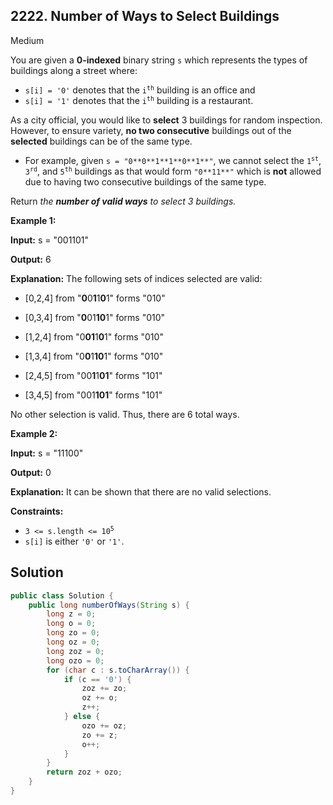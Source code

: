 ## 2222\. Number of Ways to Select Buildings

Medium

You are given a **0-indexed** binary string `s` which represents the types of buildings along a street where:

*   `s[i] = '0'` denotes that the <code>i<sup>th</sup></code> building is an office and
*   `s[i] = '1'` denotes that the <code>i<sup>th</sup></code> building is a restaurant.

As a city official, you would like to **select** 3 buildings for random inspection. However, to ensure variety, **no two consecutive** buildings out of the **selected** buildings can be of the same type.

*   For example, given `s = "0**0**1**1**0**1**"`, we cannot select the <code>1<sup>st</sup></code>, <code>3<sup>rd</sup></code>, and <code>5<sup>th</sup></code> buildings as that would form `"0**11**"` which is **not** allowed due to having two consecutive buildings of the same type.

Return _the **number of valid ways** to select 3 buildings._

**Example 1:**

**Input:** s = "001101"

**Output:** 6

**Explanation:** The following sets of indices selected are valid: 

- \[0,2,4] from "**0**0**1**1**0**1" forms "010" 

- \[0,3,4] from "**0**01**10**1" forms "010" 

- \[1,2,4] from "0**01**1**0**1" forms "010" 

- \[1,3,4] from "0**0**1**10**1" forms "010" 

- \[2,4,5] from "00**1**1**01**" forms "101" 

- \[3,4,5] from "001**101**" forms "101" 
  
No other selection is valid. Thus, there are 6 total ways.

**Example 2:**

**Input:** s = "11100"

**Output:** 0

**Explanation:** It can be shown that there are no valid selections.

**Constraints:**

*   <code>3 <= s.length <= 10<sup>5</sup></code>
*   `s[i]` is either `'0'` or `'1'`.

## Solution

```java
public class Solution {
    public long numberOfWays(String s) {
        long z = 0;
        long o = 0;
        long zo = 0;
        long oz = 0;
        long zoz = 0;
        long ozo = 0;
        for (char c : s.toCharArray()) {
            if (c == '0') {
                zoz += zo;
                oz += o;
                z++;
            } else {
                ozo += oz;
                zo += z;
                o++;
            }
        }
        return zoz + ozo;
    }
}
```